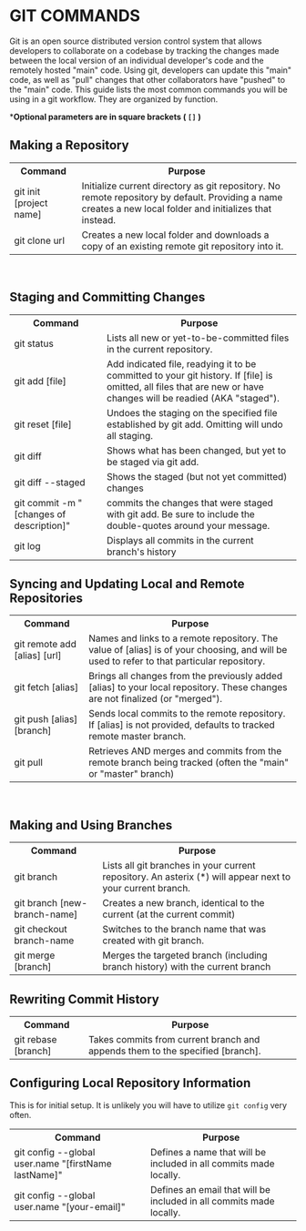 # GIT COMMANDS

<p>
Git is an open source distributed version control system that allows developers to collaborate on a codebase by tracking the changes made between the local version of an individual developer's code and the remotely hosted "main" code. Using git, developers can update this "main" code, as well as "pull" changes that other collaborators have "pushed" to the "main" code. This guide lists the most common commands you will be using in a git workflow. They are organized by function.
</p>


***Optional parameters are in square brackets ( `[]` )**


## Making a Repository

<table>

<th>Command</th>
<th>Purpose</th>

<tr>
<td>git init [project name]</td>
<td>Initialize current directory as git repository. No remote repository by default. Providing a name creates a new local folder and initializes that instead.</td>
</tr>
<tr>
<td>git clone url</td>
<td>Creates a new local folder and downloads a copy of an existing remote git repository into it.</td>
</tr>
</table>

<br/>


## Staging and Committing Changes

<table>

<th>Command</th>
<th>Purpose</th>

<tr>
<td>git status</td>
<td>Lists all new or yet-to-be-committed files in the current repository.</td>
</tr>
<tr>
<td>git add [file]</td>
<td>Add indicated file, readying it to be committed to your git history. If [file] is omitted, all files that are new or have changes will be readied (AKA "staged").</td>
</tr>
<tr>
<td>git reset [file]</td>
<td>Undoes the staging on the specified file established by git add. Omitting will undo all staging.</td>
</tr>
<tr>
<td>git diff</td>
<td>Shows what has been changed, but yet to be staged via git add. </td>
</tr>
<tr>
<td>git diff --staged</td>
<td>Shows the staged (but not yet committed) changes</td>
</tr>
<tr>
<td>git commit -m "[changes of description]"</td>
<td>commits the changes that were staged with git add. Be sure to include the double-quotes around your message.  </td>
</tr>
<tr>
<td>git log</td>
<td>Displays all commits in the current branch's history</td>
</tr>
</table>

## Syncing and Updating Local and Remote Repositories

<table>

<th>Command</th>
<th>Purpose</th>

<tr>
<td>git remote add [alias] [url]</td>
<td>Names and links to a remote repository. The value of [alias] is of your choosing, and will be used to refer to that particular repository.</td>
</tr>
<tr>
<td>git fetch [alias]</td>
<td>Brings all changes from the previously added [alias] to your local repository. These changes are not finalized (or "merged").</td>
</tr>
<tr>
<td>git push [alias] [branch]</td>
<td>Sends local commits to the remote repository. If [alias] is not provided, defaults to tracked remote master branch.</td>
</tr>
<tr>
<td>git pull</td>
<td>Retrieves AND merges and commits from the remote branch being tracked (often the "main" or "master" branch)</td>
</tr>
</table>

<br/>

## Making and Using Branches 

<table>

<th>Command</th>
<th>Purpose</th>

<tr>
<td>git branch</td>
<td>Lists all git branches in your current repository. An asterix (*) will appear next to your current branch.</td>
</tr>
<tr>
<td>git branch [new-branch-name]</td>
<td>Creates a new branch, identical to the current (at the current commit)</td>
</tr>
<tr>
<td>git checkout branch-name</td>
<td>Switches to the branch name that was created with git branch.</td>
</tr>
<tr>
<td>git merge [branch]</td>
<td>Merges the targeted branch (including branch history) with the current branch</td>
</tr>
</table>

## Rewriting Commit History

<table>

<th>Command</th>
<th>Purpose</th>

<tr>
<td>git rebase [branch]</td>
<td>Takes commits from current branch and appends them to the specified [branch].</td>
</tr>

</table>

## Configuring Local Repository Information
This is for initial setup. It is unlikely you will have to utilize `git config` very often. 

<table>

<th>Command</th>
<th>Purpose</th>

<tr>
<td>git config --global user.name "[firstName lastName]"</td>
<td>Defines a name that will be included in all commits made locally.</td>
</tr>
<tr>
<td>git config --global user.name "[your-email]"</td>
<td>Defines an email that will be included in all commits made locally.</td>
</tr>
</table>